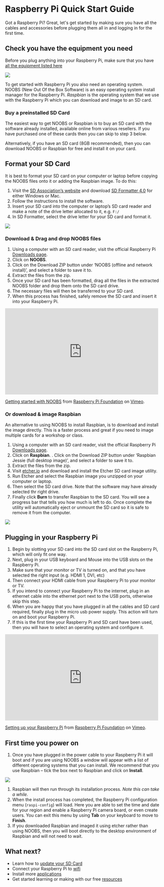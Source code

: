 # Raspberry Pi Quick Start Guide

Got a Raspberry Pi? Great, let's get started by making sure you have all the cables and accessories before plugging them all in and logging in for the first time.

## Check you have the equipment you need
Before you plug anything into your Raspberry Pi, make sure that you have [all the equipment listed here](https://www.raspberrypi.org/learning/quick-start-guide/requirements/)

![](images/all-the-things.png)

To get started with Raspberry Pi you also need an operating system. NOOBS (New Out Of the Box Software) is an easy operating system install manager for the Raspberry Pi. *Raspbian* is the operating system that we use with the Raspberry Pi which you can download and image to an SD card.

### Buy a preinstalled SD Card

The easiest way to get NOOBS or Raspbian is to buy an SD card with the software already installed, available online from various resellers. If you have purchased one of these cards then you can skip to step 3 below.

Alternatively, if you have an SD card (8GB recommended), then you can download NOOBS or Raspbian for free and install it on your card.

## Format your SD Card

It is best to format your SD card on your computer or laptop before copying the NOOBS files onto it or adding the Raspbian image. To do this:

1. Visit the [SD Association’s website](http://www.sdcard.org/) and download [SD Formatter 4.0](https://www.sdcard.org/downloads/formatter_4/index.html) for either Windows or Mac.
1. Follow the instructions to install the software.
1. Insert your SD card into the computer or laptop’s SD card reader and make a note of the drive letter allocated to it, e.g. `F:/`
1. In SD Formatter, select the drive letter for your SD card and format it.

  ![](images/SD-Formatter.jpg)

### Download & Drag and drop NOOBS files

1. Using a computer with an SD card reader, visit the official Raspberry Pi [Downloads page](http://www.raspberrypi.org/downloads/).
1. Click on **NOOBS**.
1. Click on the Download ZIP button under ‘NOOBS (offline and network install)’, and select a folder to save it to.
1. Extract the files from the zip.
1. Once your SD card has been formatted, drag all the files in the extracted NOOBS folder and drop them onto the SD card drive.
1. The necessary files will then be transferred to your SD card.
1. When this process has finished, safely remove the SD card and insert it into your Raspberry Pi.

<iframe src="https://player.vimeo.com/video/90518800" width="500" height="281" frameborder="0" webkitallowfullscreen mozallowfullscreen allowfullscreen></iframe>
<p><a href="https://vimeo.com/90518800">Getting started with NOOBS</a> from <a href="https://vimeo.com/raspberrypi">Raspberry Pi Foundation</a> on <a href="https://vimeo.com">Vimeo</a>.</p>

### Or download & image Raspbian
An alternative to using NOOBS to install Raspbian, is to download and install the image directly. This is a faster process and great if you need to image multiple cards for a workshop or class.

1. Using a computer with an SD card reader, visit the official Raspberry Pi [Downloads page](http://www.raspberrypi.org/downloads/).
1. Click on **Raspbian**.
. Click on the Download ZIP button under ‘Raspbian Jessie (full desktop image)’, and select a folder to save it to.
1. Extract the files from the zip.
1. Visit [etcher.io](http://www.etcher.io/) and download and install the Etcher SD card image utility.
1. Run Etcher and select the Raspbian image you unzipped on your computer or laptop.
1. Then select the SD card drive. Note that the software may have already selected thr right drive.
1. Finally click **Burn** to transfer Raspbian to the SD card. You will see a progress bar that tells you how much is left to do. Once complete the utility will automatically eject or unmount the SD card so it is safe to remove it from the computer.

  ![](images/etcher.gif)

## Plugging in your Raspberry Pi
1. Begin by slotting your SD card into the SD card slot on the Raspberry Pi, which will only fit one way.
1. Next, plug in your USB keyboard and Mouse into the USB slots on the Raspberry Pi.
1. Make sure that your monitor or TV is turned on, and that you have selected the right input (e.g. HDMI 1, DVI, etc)
1. Then connect your HDMI cable from your Raspberry Pi to your monitor or TV.
1. If you intend to connect your Raspberry Pi to the internet, plug in an ethernet cable into the ethernet port next to the USB ports, otherwise skip this step.
1. When you are happy that you have plugged in all the cables and SD card required, finally plug in the micro usb power supply. This action will turn on and boot your Raspberry Pi.
1. If this is the first time your Raspberry Pi and SD card have been used, then you will have to select an operating system and configure it.

<iframe src="https://player.vimeo.com/video/91631396" width="500" height="281" frameborder="0" webkitallowfullscreen mozallowfullscreen allowfullscreen></iframe>
<p><a href="https://vimeo.com/91631396">Setting up your Raspberry Pi</a> from <a href="https://vimeo.com/raspberrypi">Raspberry Pi Foundation</a> on <a href="https://vimeo.com">Vimeo</a>.</p>

## First time you power on
1. Once you have plugged in the power cable to your Raspberry Pi it will boot and if you are using NOOBS a window will appear with a list of different operating systems that you can install. We recommend that you use Raspbian – tick the box next to Raspbian and click on **Install**.

  ![](images/noobs.png)

1. Raspbian will then run through its installation process. *Note this can take a while.*
1. When the install process has completed, the Raspberry Pi configuration menu (`raspi-config`) will load. Here you are able to set the time and date for your region and enable a Raspberry Pi camera board, or even create users. You can exit this menu by using **Tab** on your keyboard to move to **Finish**.
1. If you downloaded Raspbian and imaged it using etcher rather than using NOOBS, then you will boot directly to the desktop environment of Raspbian and will not need to wait.

## What next?
- Learn how to [update your SD Card](update-sd-card.md)
- Connect your Raspberry Pi to [wifi](wifi.md)
- Install more [applications](install-apps.md)
- Get started learning or making with our free [resources](https://www.raspberrypi.org/resources/)
